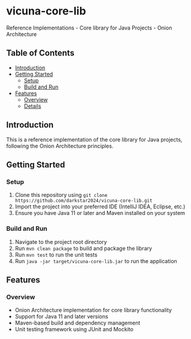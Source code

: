 # vicuna-core-lib
Reference Implementations - Core library for Java Projects - Onion Architecture 

## Table of Contents

* [Introduction](#introduction)
* [Getting Started](#getting-started)
	+ [Setup](#setup)
	+ [Build and Run](#build-and-run)
* [Features](#features)
	+ [Overview](#overview)
	+ [Details](#details)

## Introduction

This is a reference implementation of the core library for Java projects, following the Onion Architecture principles.

## Getting Started

### Setup

1. Clone this repository using `git clone https://github.com/darkstar2024/vicuna-core-lib.git`
2. Import the project into your preferred IDE (IntelliJ IDEA, Eclipse, etc.)
3. Ensure you have Java 11 or later and Maven installed on your system

### Build and Run

1. Navigate to the project root directory
2. Run `mvn clean package` to build and package the library
3. Run `mvn test` to run the unit tests
4. Run `java -jar target/vicuna-core-lib.jar` to run the application

## Features

### Overview

* Onion Architecture implementation for core library functionality
* Support for Java 11 and later versions
* Maven-based build and dependency management
* Unit testing framework using JUnit and Mockito

